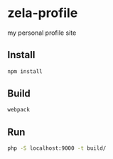 # zela-profile

my personal profile site


## Install
```sh
npm install
```

## Build
```sh
webpack
```

## Run
```sh
php -S localhost:9000 -t build/
```
